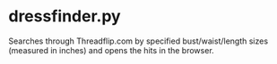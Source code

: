 # dressfinder.py
Searches through Threadflip.com by specified bust/waist/length sizes (measured in inches) and opens the hits in the browser.
